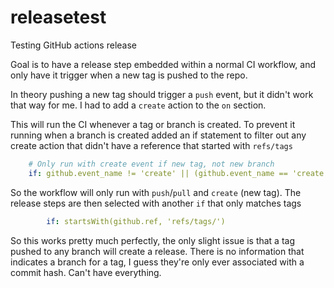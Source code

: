 # releasetest

Testing GitHub actions release

Goal is to have a release step embedded within a normal CI workflow, and only have it trigger
when a new tag is pushed to the repo.

In theory pushing a new tag should trigger a `push` event, but it didn't work that way for me.
I had to add a `create` action to the `on` section.

This will run the CI whenever a tag or branch is created. To prevent it running when a branch
is created added an if statement to filter out any create action that didn't have a reference 
that started with `refs/tags`

```yaml
    # Only run with create event if new tag, not new branch
    if: github.event_name != 'create' || (github.event_name == 'create' && startsWith(github.ref, 'refs/tags'))
```

So the workflow will only run with `push`/`pull` and `create` (new tag). The release steps are
then selected with another `if` that only matches tags

```yaml
        if: startsWith(github.ref, 'refs/tags/')
```

So this works pretty much perfectly, the only slight issue is that a tag pushed to any branch will
create a release. There is no information that indicates a branch for a tag, I guess they're only
ever associated with a commit hash. Can't have everything.
